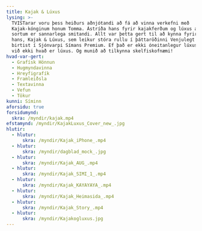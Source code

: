 ```yaml
---
title: Kajak & Lúxus
lysing: >-
  TVISTarar voru þess heiðurs aðnjótandi að fá að vinna verkefni með
  Kajak-kónginum honum Tomma. Ástríða hans fyrir kajakferðum og lúxus af öllum
  sortum er sannarlega smitandi. Allt var þetta gert til að kynna fyrirtækið
  hans, Kajak & Lúxus, sem leikur stóra rullu í þáttaröðinni Venjulegt fólk sem
  birtist í Sjónvarpi Símans Premium. Ef það er ekki óneitanlegur lúxus þá vitum
  við ekki hvað er lúxus. Og munið að tilkynna skelfiskofnæmi!
hvad-var-gert:
  - Grafísk Hönnun
  - Hugmyndavinna
  - Hreyfigrafík
  - Framleiðsla
  - Textavinna
  - Vefun
  - Tökur
kunni: Síminn
aforsidu: true
forsidumynd: 
  skra: /myndir/kajak.mp4
efstamynd: /myndir/KajakLuxus_Cover_new_.jpg
hlutir:
  - hlutur: 
      skra: /myndir/Kajak_iPhone_.mp4
  - hlutur: 
      skra: /myndir/dagblad_mock_.jpg
  - hlutur: 
      skra: /myndir/Kajak_AUG_.mp4
  - hlutur: 
      skra: /myndir/Kajak_SIMI_1_.mp4
  - hlutur: 
      skra: /myndir/Kajak_KAYAYAYA_.mp4
  - hlutur: 
      skra: /myndir/Kajak_Heimasida_.mp4
  - hlutur: 
      skra: /myndir/Kajak_Story_.mp4
  - hlutur: 
      skra: /myndir/Kajakogluxus.jpg
---
```


